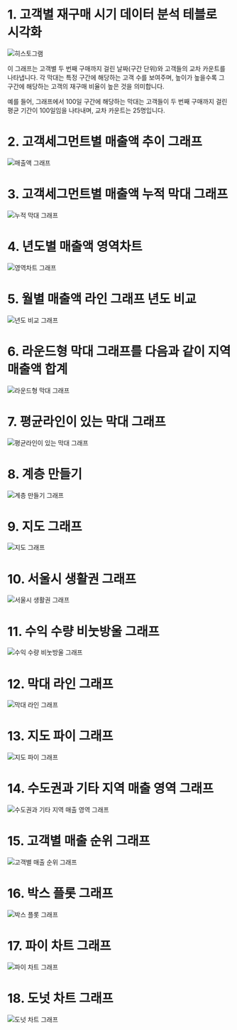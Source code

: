 # 1. 고객별 재구매 시기 데이터 분석 테블로 시각화

![히스토그램](히스토그램.png)


이 그래프는 고객별 두 번째 구매까지 걸린 날짜(구간 단위)와 고객들의 교차 카운트를 나타냅니다. 각 막대는 특정 구간에 해당하는 고객 수를 보여주며, 높이가 높을수록 그 구간에 해당하는 고객의 재구매 비율이 높은 것을 의미합니다. 

예를 들어, 그래프에서 100일 구간에 해당하는 막대는 고객들이 두 번째 구매까지 걸린 평균 기간이 100일임을 나타내며, 교차 카운트는 25명입니다.


# 2. 고객세그먼트별 매출액 추이 그래프

![매출액 그래프](그래프.png)


# 3. 고객세그먼트별 매출액 누적 막대 그래프

![누적 막대 그래프](막대그래프.png)


# 4. 년도별 매출액 영역차트 

![영역차트 그래프](영역차트.png)


# 5. 월별 매출액 라인 그래프 년도 비교

![년도 비교 그래프](연도비교.png)


# 6. 라운드형 막대 그래프를 다음과 같이 지역 매출액 합계

![라운드형 막대 그래프](물방울2.png)



# 7. 평균라인이 있는 막대 그래프

![평균라인이 있는 막대 그래프](평균기준차트.png)


# 8. 계층 만들기 

![계층 만들기 그래프](계층만들기.png)


# 9. 지도 그래프 

![지도 그래프](지도그래프.png)


# 10. 서울시 생활권 그래프 

![서울시 생활권 그래프](지도.png)


# 11. 수익 수량 비눗방울 그래프  

![수익 수량 비눗방울 그래프](기호맵.png)


# 12. 막대 라인 그래프 

![막대 라인 그래프](기호맵2.png)


# 13. 지도 파이 그래프  

![지도 파이 그래프](이중축맵서울2.png)


# 14. 수도권과 기타 지역 매출 영역 그래프

![수도권과 기타 지역 매출 영역 그래프](영역그래프.png)


# 15. 고객별 매출 순위 그래프

![고객별 매출 순위 그래프](고객별매출순위그래프.png)


# 16. 박스 플롯 그래프

![박스 플롯 그래프](박스플롯그래프.png)


# 17. 파이 차트 그래프

![파이 차트 그래프](파이차트그래프.png)


# 18. 도넛 차트 그래프

![도넛 차트 그래프](도넛차트그래프.png)




